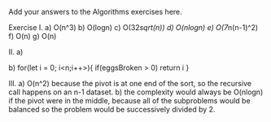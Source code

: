 Add your answers to the Algorithms exercises here.

Exercise I.
a) O(n^3)
b) O(logn)
c) O(32*sqrt(n))
d) O(nlogn)
e) O(7*n(n-1)^2)
f) O(n)
g) O(n)

II.
a)

<!-- arr.sort
return arr -->

b) for(let i = 0; i<n;i++>){
if(eggsBroken > 0) return i
}

III.
a) O(n^2) because the pivot is at one end of the sort, so the recursive call happens on an n-1 dataset.
b) the complexity would always be O(nlogn) if the pivot were in the middle, because all of the subproblems would be balanced so the problem would be successively divided by 2.
